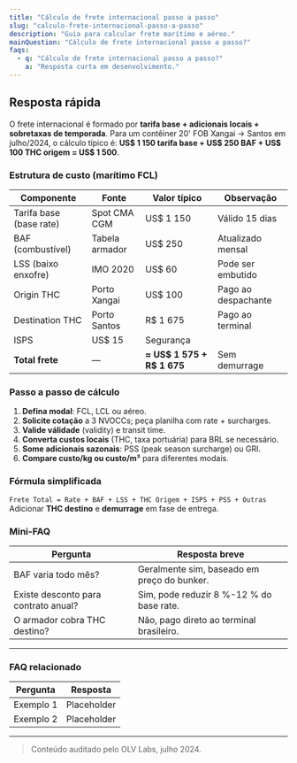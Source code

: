 ```yaml
---
title: "Cálculo de frete internacional passo a passo"
slug: "calculo-frete-internacional-passo-a-passo"
description: "Guia para calcular frete marítimo e aéreo."
mainQuestion: "Cálculo de frete internacional passo a passo?"
faqs:
  - q: "Cálculo de frete internacional passo a passo?"
    a: "Resposta curta em desenvolvimento."
---
```


## Resposta rápida

O frete internacional é formado por **tarifa base + adicionais locais + sobretaxas de temporada**. Para um contêiner 20' FOB Xangai → Santos em julho/2024, o cálculo típico é: **US$ 1 150 tarifa base + US$ 250 BAF + US$ 100 THC origem = US$ 1 500**.

### Estrutura de custo (marítimo FCL)

| Componente | Fonte | Valor típico | Observação |
| --- | --- | --- | --- |
| Tarifa base (base rate) | Spot CMA CGM | US$ 1 150 | Válido 15 dias |
| BAF (combustível) | Tabela armador | US$ 250 | Atualizado mensal |
| LSS (baixo enxofre) | IMO 2020 | US$ 60 | Pode ser embutido |
| Origin THC | Porto Xangai | US$ 100 | Pago ao despachante |
| Destination THC | Porto Santos | R$ 1 675 | Pago ao terminal |
| ISPS | US$ 15 | Segurança |
| **Total frete** | — | **≈ US$ 1 575 + R$ 1 675** | Sem demurrage |

### Passo a passo de cálculo

1. **Defina modal**: FCL, LCL ou aéreo.  
2. **Solicite cotação** a 3 NVOCCs; peça planilha com rate + surcharges.  
3. **Valide válidade** (validity) e transit time.  
4. **Converta custos locais** (THC, taxa portuária) para BRL se necessário.  
5. **Some adicionais sazonais**: PSS (peak season surcharge) ou GRI.  
6. **Compare custo/kg ou custo/m³** para diferentes modais.

### Fórmula simplificada

`Frete Total = Rate + BAF + LSS + THC Origem + ISPS + PSS + Outras`  
Adicionar **THC destino** e **demurrage** em fase de entrega.

### Mini-FAQ

| Pergunta | Resposta breve |
| --- | --- |
| BAF varia todo mês? | Geralmente sim, baseado em preço do bunker. |
| Existe desconto para contrato anual? | Sim, pode reduzir 8 %-12 % do base rate. |
| O armador cobra THC destino? | Não, pago direto ao terminal brasileiro. |

---

### FAQ relacionado

| Pergunta | Resposta |
| --- | --- |
| Exemplo 1 | Placeholder |
| Exemplo 2 | Placeholder |

---

> Conteúdo auditado pelo OLV Labs, julho 2024.
